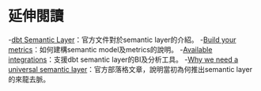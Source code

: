 # 延伸閱讀

-[dbt Semantic Layer](https://docs.getdbt.com/docs/use-dbt-semantic-layer/dbt-sl)：官方文件對於semantic layer的介紹。
-[Build your metrics](https://docs.getdbt.com/docs/build/build-metrics-intro)：如何建構semantic model及metrics的說明。
-[Available integrations](https://docs.getdbt.com/docs/cloud-integrations/avail-sl-integrations)：支援dbt semantic layer的BI及分析工具。
-[Why we need a universal semantic layer](https://www.getdbt.com/blog/universal-semantic-layer)：官方部落格文章，說明當初為何推出semantic layer的來龍去脈。 
